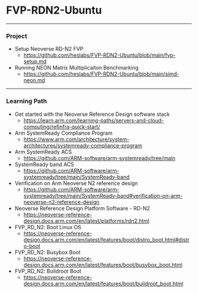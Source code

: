 # FVP-RDN2-Ubuntu

---
### Project

* Setup Neoverse RD-N2 FVP
  * https://github.com/heslabs/FVP-RDN2-Ubuntu/blob/main/fvp-setup.md
* Running NEON Matrix Multiplicaiton Benchmarking
  * https://github.com/heslabs/FVP-RDN2-Ubuntu/blob/main/simd-neon.md

---
### Learning Path

* Get started with the Neoverse Reference Design software stack
   * https://learn.arm.com/learning-paths/servers-and-cloud-computing/refinfra-quick-start/
* Arm SystemReady Compliance Program
    * https://www.arm.com/architecture/system-architectures/systemready-compliance-program
* Arm SystemReady ACS
    * https://github.com/ARM-software/arm-systemready/tree/main
* SystemReady band ACS
   * https://github.com/ARM-software/arm-systemready/tree/main/SystemReady-band
* Verification on Arm Neoverse N2 reference design
   *  https://github.com/ARM-software/arm-systemready/tree/main/SystemReady-band#verification-on-arm-neoverse-n2-reference-design
* Neoverse Reference Design Platform Software - RD-N2  
   * https://neoverse-reference-design.docs.arm.com/en/latest/platforms/rdn2.html    
* FVP_RD_N2: Boot Linux OS   
   * https://neoverse-reference-design.docs.arm.com/en/latest/features/boot/distro_boot.html#distro-boot
* FVP_RD_N2: Busybox Boot
   * https://neoverse-reference-design.docs.arm.com/en/latest/features/boot/busybox_boot.html
* FVP_RD_N2: Buildroot Boot
   * https://neoverse-reference-design.docs.arm.com/en/latest/features/boot/buildroot_boot.html
     
